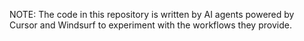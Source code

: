 NOTE: The code in this repository is written by AI agents powered by Cursor and Windsurf to experiment with the workflows they provide.
